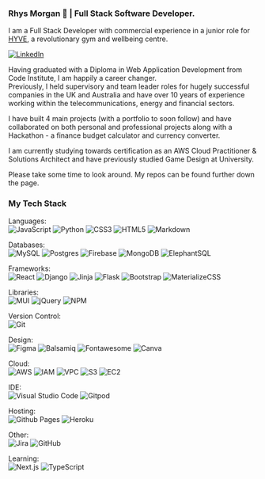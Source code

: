 ### Rhys Morgan 👋 | Full Stack Software Developer.  

I am a Full Stack Developer with commercial experience in a junior role for [HYVE](https://www.trainhyve.com/), a revolutionary gym and wellbeing centre.  

[![LinkedIn](https://img.shields.io/badge/linkedin-%230077B5.svg?style=for-the-badge&logo=linkedin&logoColor=white)](https://www.linkedin.com/in/rhysmoggs/)

Having graduated with a Diploma in Web Application Development from Code Institute, I am happily a career changer.  
Previously, I held supervisory and team leader roles for hugely successful companies in the UK and Australia and have over 10 years of experience working within the telecommunications, energy and financial sectors.  

I have built 4 main projects (with a portfolio to soon follow) and have collaborated on both personal and professional projects along with a Hackathon - a finance budget calculator and currency converter.

I am currently studying towards certification as an AWS Cloud Practitioner & Solutions Architect and have previously studied Game Design at University.  

Please take some time to look around. My repos can be found further down the page.  

<!-- add link to portfolio:  -->


<!--
**rhysmoggs/rhysmoggs** is a ✨ _special_ ✨ repository because its `README.md` (this file) appears on your GitHub profile.

Here are some ideas to get you started:

- 🔭 I’m currently working on ... portfolio, React? building some basic
- 🌱 I’m currently learning ... React

  basics/fundamentals
  AWS exams
  
- 👯 I’m looking to collaborate on ...
- 🤔 I’m looking for help with ...
- 💬 Ask me about ...

- ⚡ Fun fact: ... / hobbies, other interests. Interest in traditional languages, fluent in Welsh, English, studied Spanglish, French. Duolingo link?:
  ![Duolingo](https://img.shields.io/badge/Duolingo-%234DC730.svg?style=for-the-badge&logo=Duolingo&logoColor=white)
-->


### My Tech Stack
  Languages:  
  ![JavaScript](https://img.shields.io/badge/javascript-%23323330.svg?style=for-the-badge&logo=javascript&logoColor=%23F7DF1E)
  ![Python](https://img.shields.io/badge/python-3670A0?style=for-the-badge&logo=python&logoColor=ffdd54)
  ![CSS3](https://img.shields.io/badge/css3-%231572B6.svg?style=for-the-badge&logo=css3&logoColor=white)
  ![HTML5](https://img.shields.io/badge/html5-%23E34F26.svg?style=for-the-badge&logo=html5&logoColor=white)
  ![Markdown](https://img.shields.io/badge/markdown-%23000000.svg?style=for-the-badge&logo=markdown&logoColor=white)

  Databases:  
  ![MySQL](https://img.shields.io/badge/mysql-%2300f.svg?style=for-the-badge&logo=mysql&logoColor=white)
  ![Postgres](https://img.shields.io/badge/postgres-%23316192.svg?style=for-the-badge&logo=postgresql&logoColor=white)
  ![Firebase](https://img.shields.io/badge/Firebase-039BE5?style=for-the-badge&logo=Firebase&logoColor=white)
  ![MongoDB](https://img.shields.io/badge/MongoDB-%234ea94b.svg?style=for-the-badge&logo=mongodb&logoColor=white)
  ![ElephantSQL](https://img.shields.io/badge/ElephantSQL-039BE5?style=for-the-badge&logo=ElephantSQL&logoColor=white)

  Frameworks:  
  ![React](https://img.shields.io/badge/react-%2320232a.svg?style=for-the-badge&logo=react&logoColor=%2361DAFB)
  ![Django](https://img.shields.io/badge/django-%23092E20.svg?style=for-the-badge&logo=django&logoColor=white)
  ![Jinja](https://img.shields.io/badge/jinja-white.svg?style=for-the-badge&logo=jinja&logoColor=black)
  ![Flask](https://img.shields.io/badge/flask-%23000.svg?style=for-the-badge&logo=flask&logoColor=white)
  ![Bootstrap](https://img.shields.io/badge/bootstrap-%238511FA.svg?style=for-the-badge&logo=bootstrap&logoColor=white)
  ![MaterializeCSS](https://img.shields.io/badge/MaterializeCSS-%23F05033.svg?style=for-the-badge&logo=MaterializeCSS&logoColor=white)

  Libraries:  
  ![MUI](https://img.shields.io/badge/MUI-%230081CB.svg?style=for-the-badge&logo=mui&logoColor=white)
  ![jQuery](https://img.shields.io/badge/jquery-%230769AD.svg?style=for-the-badge&logo=jquery&logoColor=white)
  ![NPM](https://img.shields.io/badge/NPM-%23CB3837.svg?style=for-the-badge&logo=npm&logoColor=white)
  <!-- ![NodeJS](https://img.shields.io/badge/node.js-6DA55F?style=for-the-badge&logo=node.js&logoColor=white) -->

  Version Control:  
  ![Git](https://img.shields.io/badge/git-%23F05033.svg?style=for-the-badge&logo=git&logoColor=white)

  Design:  
  ![Figma](https://img.shields.io/badge/figma-%23F24E1E.svg?style=for-the-badge&logo=figma&logoColor=white)
  ![Balsamiq](https://img.shields.io/badge/Balsamiq-%2300C4CC.svg?style=for-the-badge&logo=Balsamiq&logoColor=white)
  ![Fontawesome](https://img.shields.io/badge/Fontawesome-039BE5?style=for-the-badge&logo=Fontawesome&logoColor=white)
  ![Canva](https://img.shields.io/badge/Canva-%2300C4CC.svg?style=for-the-badge&logo=Canva&logoColor=white)

  Cloud:  
  ![AWS](https://img.shields.io/badge/AWS-%23FF9900.svg?style=for-the-badge&logo=amazon-aws&logoColor=white)
  ![IAM](https://img.shields.io/badge/IAM-%234ea94b.svg?style=for-the-badge&logo=IAM&logoColor=white)
  ![VPC](https://img.shields.io/badge/VPC-%23FF9900.svg?style=for-the-badge&logo=VPC&logoColor=white)
  ![S3](https://img.shields.io/badge/S3-%23CB3837.svg?style=for-the-badge&logo=S3&logoColor=white)
  ![EC2](https://img.shields.io/badge/EC2-%23FF9900.svg?style=for-the-badge&logo=EC2&logoColor=white)

  IDE:  
  ![Visual Studio Code](https://img.shields.io/badge/Visual%20Studio%20Code-0078d7.svg?style=for-the-badge&logo=visual-studio-code&logoColor=white)
  ![Gitpod](https://img.shields.io/badge/gitpod-f06611.svg?style=for-the-badge&logo=gitpod&logoColor=white)
  
  Hosting:  
  ![Github Pages](https://img.shields.io/badge/github%20pages-121013?style=for-the-badge&logo=github&logoColor=white)
  ![Heroku](https://img.shields.io/badge/heroku-%23430098.svg?style=for-the-badge&logo=heroku&logoColor=white)
  
  Other:  
  ![Jira](https://img.shields.io/badge/jira-%230A0FFF.svg?style=for-the-badge&logo=jira&logoColor=white)
  ![GitHub](https://img.shields.io/badge/github-%23121011.svg?style=for-the-badge&logo=github&logoColor=white)

  Learning:  
  ![Next.js](https://img.shields.io/badge/Next.js-000000.svg?style=for-the-badge&logo=nextdotjs&logoColor=white)
  ![TypeScript](https://img.shields.io/badge/typescript-%23007ACC.svg?style=for-the-badge&logo=typescript&logoColor=white)
  
  
  

